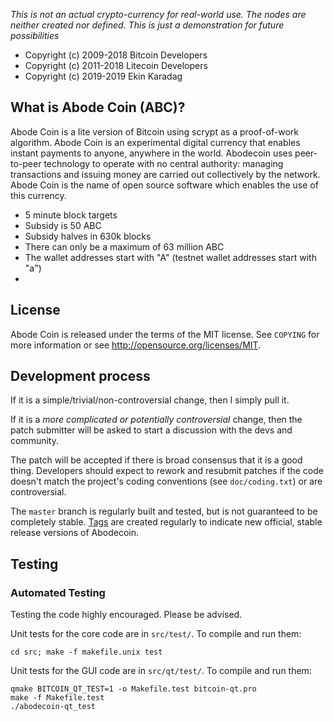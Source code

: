 *This is not an actual crypto-currency for real-world use. The nodes are neither created nor defined. This is just a demonstration for future possibilities*

 - Copyright (c) 2009-2018 Bitcoin Developers
 - Copyright (c) 2011-2018 Litecoin Developers
 - Copyright (c) 2019-2019 Ekin Karadag

What is Abode Coin (ABC)?
----------------

Abode Coin is a lite version of Bitcoin using scrypt as a proof-of-work algorithm. Abode Coin is an experimental digital currency that enables instant payments to anyone, anywhere in the world. Abodecoin uses peer-to-peer technology to operate with no central authority: managing transactions and issuing money are carried out collectively by the network. Abode Coin is the name of open source software which enables the use of this currency.
 - 5 minute block targets
 - Subsidy is 50 ABC
 - Subsidy halves in 630k blocks
 - There can only be a maximum of 63 million ABC
 - The wallet addresses start with "A" (testnet wallet addresses start with "a")
 -

License
-------

Abode Coin is released under the terms of the MIT license. See `COPYING` for more
information or see http://opensource.org/licenses/MIT.

Development process
-------------------

If it is a simple/trivial/non-controversial change, then I simply pull it.

If it is a *more complicated or potentially controversial* change, then the patch
submitter will be asked to start a discussion with the devs and community.

The patch will be accepted if there is broad consensus that it is a good thing.
Developers should expect to rework and resubmit patches if the code doesn't
match the project's coding conventions (see `doc/coding.txt`) or are
controversial.

The `master` branch is regularly built and tested, but is not guaranteed to be
completely stable. [Tags](https://github.com/ekinkaradag/abodecoin/tags) are created
regularly to indicate new official, stable release versions of Abodecoin.

Testing
-------


### Automated Testing

Testing the code highly encouraged. Please be advised.

Unit tests for the core code are in `src/test/`. To compile and run them:

    cd src; make -f makefile.unix test

Unit tests for the GUI code are in `src/qt/test/`. To compile and run them:

    qmake BITCOIN_QT_TEST=1 -o Makefile.test bitcoin-qt.pro
    make -f Makefile.test
    ./abodecoin-qt_test

